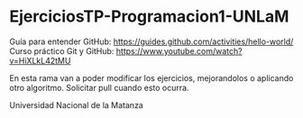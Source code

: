# EjerciciosTP-Programacion1-UNLaM

Guía para entender GitHub: https://guides.github.com/activities/hello-world/ 
Curso práctico Git y GitHub: https://www.youtube.com/watch?v=HiXLkL42tMU

En esta rama van a poder modificar los ejercicios, mejorandolos o aplicando otro algoritmo.
Solicitar pull cuando esto ocurra.

Universidad Nacional de la Matanza
